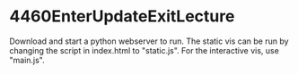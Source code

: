 # 4460EnterUpdateExitLecture

Download and start a python webserver to run. The static vis can be run by changing the script in index.html to "static.js". For the interactive vis, use "main.js".